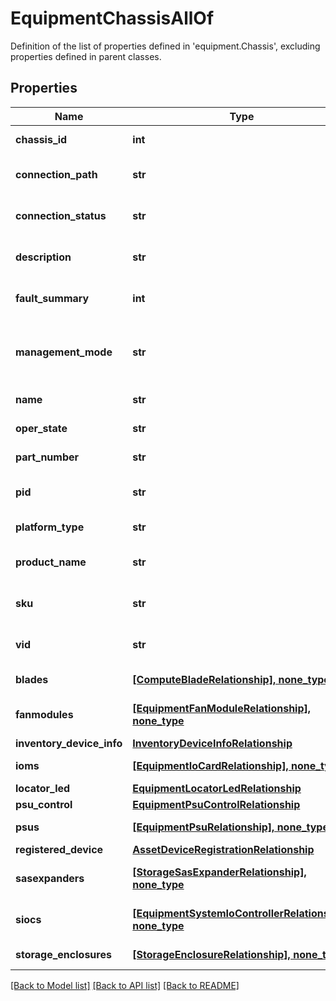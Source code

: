 # EquipmentChassisAllOf

Definition of the list of properties defined in 'equipment.Chassis', excluding properties defined in parent classes.
## Properties
Name | Type | Description | Notes
------------ | ------------- | ------------- | -------------
**chassis_id** | **int** | The assigned identifier for a chassis. | [optional] [readonly] 
**connection_path** | **str** | This field identifies the connectivity path for the chassis enclosure. | [optional] [readonly] 
**connection_status** | **str** | This field identifies the connectivity status for the chassis enclosure. | [optional] [readonly] 
**description** | **str** | This field is to provide description for chassis model. | [optional] [readonly] 
**fault_summary** | **int** | This field summarizes the faults on the chassis enclosure. | [optional] 
**management_mode** | **str** | The management mode of the blade server chassis. | [optional] [readonly]  if omitted the server will use the default value of "IntersightStandalone"
**name** | **str** | This field identifies the name for the chassis enclosure. | [optional] [readonly] 
**oper_state** | **str** | This field identifies the Chassis Operational State. | [optional] [readonly] 
**part_number** | **str** | Part Number identifier for the chassis enclosure. | [optional] [readonly] 
**pid** | **str** | This field identifies the Product ID for the chassis enclosure. | [optional] [readonly] 
**platform_type** | **str** | The platform type that the chassis is a part of. | [optional] 
**product_name** | **str** | This field identifies the Product Name for the chassis enclosure. | [optional] [readonly] 
**sku** | **str** | This field identifies the Stock Keeping Unit for the chassis enclosure. | [optional] [readonly] 
**vid** | **str** | This field identifies the Vendor ID for the chassis enclosure. | [optional] [readonly] 
**blades** | [**[ComputeBladeRelationship], none_type**](ComputeBladeRelationship.md) | An array of relationships to computeBlade resources. | [optional] [readonly] 
**fanmodules** | [**[EquipmentFanModuleRelationship], none_type**](EquipmentFanModuleRelationship.md) | An array of relationships to equipmentFanModule resources. | [optional] [readonly] 
**inventory_device_info** | [**InventoryDeviceInfoRelationship**](InventoryDeviceInfoRelationship.md) |  | [optional] 
**ioms** | [**[EquipmentIoCardRelationship], none_type**](EquipmentIoCardRelationship.md) | An array of relationships to equipmentIoCard resources. | [optional] [readonly] 
**locator_led** | [**EquipmentLocatorLedRelationship**](EquipmentLocatorLedRelationship.md) |  | [optional] 
**psu_control** | [**EquipmentPsuControlRelationship**](EquipmentPsuControlRelationship.md) |  | [optional] 
**psus** | [**[EquipmentPsuRelationship], none_type**](EquipmentPsuRelationship.md) | An array of relationships to equipmentPsu resources. | [optional] [readonly] 
**registered_device** | [**AssetDeviceRegistrationRelationship**](AssetDeviceRegistrationRelationship.md) |  | [optional] 
**sasexpanders** | [**[StorageSasExpanderRelationship], none_type**](StorageSasExpanderRelationship.md) | An array of relationships to storageSasExpander resources. | [optional] [readonly] 
**siocs** | [**[EquipmentSystemIoControllerRelationship], none_type**](EquipmentSystemIoControllerRelationship.md) | An array of relationships to equipmentSystemIoController resources. | [optional] [readonly] 
**storage_enclosures** | [**[StorageEnclosureRelationship], none_type**](StorageEnclosureRelationship.md) | An array of relationships to storageEnclosure resources. | [optional] [readonly] 

[[Back to Model list]](../README.md#documentation-for-models) [[Back to API list]](../README.md#documentation-for-api-endpoints) [[Back to README]](../README.md)


